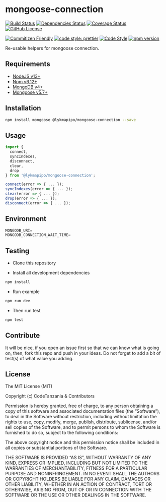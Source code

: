 # mongoose-connection

[![Build Status](https://app.travis-ci.com/lykmapipo/mongoose-connection.svg?branch=master)](https://app.travis-ci.com/lykmapipo/mongoose-connection)
[![Dependencies Status](https://david-dm.org/lykmapipo/mongoose-connection.svg)](https://david-dm.org/lykmapipo/mongoose-connection)
[![Coverage Status](https://coveralls.io/repos/github/lykmapipo/mongoose-connection/badge.svg?branch=master)](https://coveralls.io/github/lykmapipo/mongoose-connection?branch=master)
[![GitHub License](https://img.shields.io/github/license/lykmapipo/mongoose-connection)](https://github.com/lykmapipo/mongoose-connection/blob/develop/LICENSE)

[![Commitizen Friendly](https://img.shields.io/badge/commitizen-friendly-brightgreen.svg)](http://commitizen.github.io/cz-cli/)
[![code style: prettier](https://img.shields.io/badge/code_style-prettier-ff69b4.svg)](https://github.com/prettier/prettier)
[![Code Style](https://badgen.net/badge/code%20style/airbnb/ff5a5f?icon=airbnb)](https://github.com/airbnb/javascript)
[![npm version](https://img.shields.io/npm/v/@lykmapipo/mongoose-connection)](https://www.npmjs.com/package/@lykmapipo/mongoose-connection)

Re-usable helpers for mongoose connection.

## Requirements

- [NodeJS v13+](https://nodejs.org)
- [Npm v6.12+](https://www.npmjs.com/)
- [MongoDB v4+](https://www.mongodb.com/)
- [Mongoose v5.7+](https://github.com/Automattic/mongoose)

## Installation

```sh
npm install mongoose @lykmapipo/mongoose-connection --save
```

## Usage

```js
import { 
  connect,
  syncIndexes,
  disconnect,
  clear,
  drop 
} from '@lykmapipo/mongoose-connection';

connect(error => { ... });
syncIndexes(error => { ... });
clear(error => { ... });
drop(error => { ... });
disconnect(error => { ... });
```

## Environment
```js
MONGODB_URI=
MONGODB_CONNECTION_WAIT_TIME=
```

## Testing

- Clone this repository

- Install all development dependencies

```sh
npm install
```

- Run example

```sh
npm run dev
```

- Then run test

```sh
npm test
```

## Contribute

It will be nice, if you open an issue first so that we can know what is going on, then, fork this repo and push in your ideas. Do not forget to add a bit of test(s) of what value you adding.

## License

The MIT License (MIT)

Copyright (c) CodeTanzania & Contributors

Permission is hereby granted, free of charge, to any person obtaining a copy of this software and associated documentation files (the “Software”), to deal in the Software without restriction, including without limitation the rights to use, copy, modify, merge, publish, distribute, sublicense, and/or sell copies of the Software, and to permit persons to whom the Software is furnished to do so, subject to the following conditions:

The above copyright notice and this permission notice shall be included in all copies or substantial portions of the Software.

THE SOFTWARE IS PROVIDED “AS IS”, WITHOUT WARRANTY OF ANY KIND, EXPRESS OR IMPLIED, INCLUDING BUT NOT LIMITED TO THE WARRANTIES OF MERCHANTABILITY, FITNESS FOR A PARTICULAR PURPOSE AND NONINFRINGEMENT. IN NO EVENT SHALL THE AUTHORS OR COPYRIGHT HOLDERS BE LIABLE FOR ANY CLAIM, DAMAGES OR OTHER LIABILITY, WHETHER IN AN ACTION OF CONTRACT, TORT OR OTHERWISE, ARISING FROM, OUT OF OR IN CONNECTION WITH THE SOFTWARE OR THE USE OR OTHER DEALINGS IN THE SOFTWARE.
